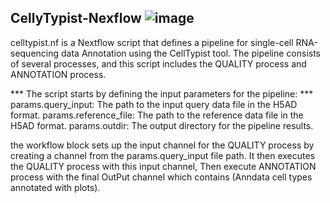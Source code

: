 ## CellyTypist-Nexflow  ![image](https://github.com/balqees-mansour/CellyTypist-Nexflow/assets/87857777/16194b6a-b1a3-4968-b45e-8ef88dd22c16)

celltypist.nf is a Nextflow script that defines a pipeline for  single-cell RNA-sequencing data Annotation using the CellTypist tool. The pipeline consists of several processes, and this script includes the QUALITY process and ANNOTATION process.

*** The script starts by defining the input parameters for the pipeline: *** 
params.query_input: The path to the input query data file in the H5AD format.
params.reference_file: The path to the reference data file in the H5AD format.
params.outdir: The output directory for the pipeline results.



the workflow block sets up the input channel for the QUALITY process by creating a channel from the params.query_input file path. It then executes the QUALITY process with this input channel, Then execute ANNOTATION process with the final OutPut channel which contains (Anndata  cell types annotated with plots).

